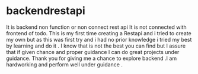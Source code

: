 # backendrestapi
It is backend non function or non connect rest api 
It is not connected with frontend of todo. This is my first time creating a Restapi and  i tried to create my own but as this was first try and i had no prior knowledge i tried my best by 
learning and do it . I know that is not the best you can find  but I assure that if given chance and proper guidance I can do great projects under guidance. Thank you for 
giving me a chance to explore backend .I am hardworking and perform well under guidance .
